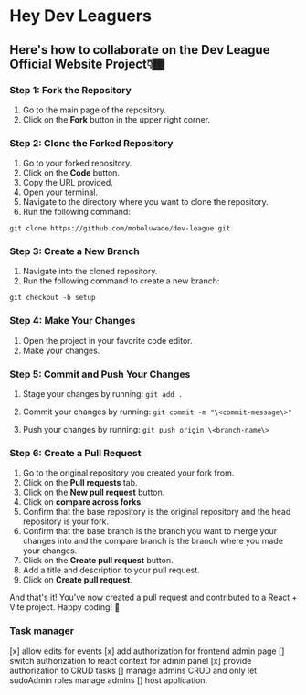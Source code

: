# Hey Dev Leaguers

## **Here's how to collaborate on the Dev League Official Website Project👇🏾**

### Step 1: Fork the Repository

1. Go to the main page of the repository.
2. Click on the **Fork** button in the upper right corner.

### Step 2: Clone the Forked Repository

1. Go to your forked repository.
2. Click on the **Code** button.
3. Copy the URL provided.
4. Open your terminal.
5. Navigate to the directory where you want to clone the repository.
6. Run the following command:

```git
git clone https://github.com/moboluwade/dev-league.git
```

### Step 3: Create a New Branch

1. Navigate into the cloned repository.
2. Run the following command to create a new branch:

```git
git checkout -b setup
```

### Step 4: Make Your Changes

1. Open the project in your favorite code editor.
2. Make your changes.

### Step 5: Commit and Push Your Changes

1. Stage your changes by running: `git add .`

2. Commit your changes by running: `git commit -m "\<commit-message\>"`

3. Push your changes by running: `git push origin \<branch-name\>`

### Step 6: Create a Pull Request

1. Go to the original repository you created your fork from.
2. Click on the **Pull requests** tab.
3. Click on the **New pull request** button.
4. Click on **compare across forks**.
5. Confirm that the base repository is the original repository and the head repository is your fork.
6. Confirm that the base branch is the branch you want to merge your changes into and the compare branch is the branch where you made your changes.
7. Click on the **Create pull request** button.
8. Add a title and description to your pull request.
9. Click on **Create pull request**.

And that's it! You've now created a pull request and contributed to a React + Vite project. Happy coding! 🎉

### Task manager

[x] allow edits for events
[x] add authorization for frontend admin page
[] switch authorization to react context for admin panel
[x] provide authorization to CRUD tasks
[] manage admins CRUD and only let sudoAdmin roles manage admins
[] host application.
